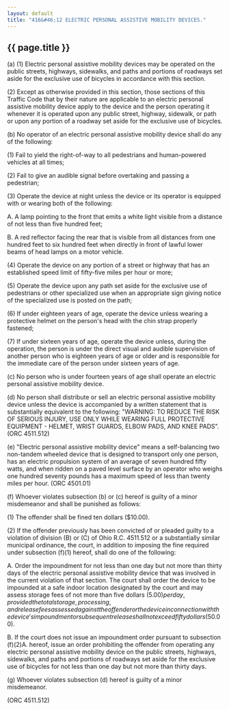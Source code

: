 ```yaml
---
layout: default
title: "416&#46;12 ELECTRIC PERSONAL ASSISTIVE MOBILITY DEVICES."
---
```


{{ page.title }}
----------------

(a) (1) Electric personal assistive mobility devices may be operated on the public streets, highways, sidewalks, and paths and portions of roadways set aside for the exclusive use of bicycles in accordance with this section.

(2) Except as otherwise provided in this section, those sections of this Traffic Code that by their nature are applicable to an electric personal assistive mobility device apply to the device and the person operating it whenever it is operated upon any public street, highway, sidewalk, or path or upon any portion of a roadway set aside for the exclusive use of bicycles.

(b) No operator of an electric personal assistive mobility device shall do any of the following:

(1) Fail to yield the right-of-way to all pedestrians and human-powered vehicles at all times;

(2) Fail to give an audible signal before overtaking and passing a pedestrian;

(3) Operate the device at night unless the device or its operator is equipped with or wearing both of the following:

  A. A lamp pointing to the front that emits a white light visible from a distance of not less than five hundred feet;

  B. A red reflector facing the rear that is visible from all distances from one hundred feet to six hundred feet when directly in front of lawful lower beams of head lamps on a motor vehicle.

(4) Operate the device on any portion of a street or highway that has an established speed limit of fifty-five miles per hour or more;

(5) Operate the device upon any path set aside for the exclusive use of pedestrians or other specialized use when an appropriate sign giving notice of the specialized use is posted on the path;

(6) If under eighteen years of age, operate the device unless wearing a protective helmet on the person's head with the chin strap properly fastened;

(7) If under sixteen years of age, operate the device unless, during the operation, the person is under the direct visual and audible supervision of another person who is eighteen years of age or older and is responsible for the immediate care of the person under sixteen years of age.

(c) No person who is under fourteen years of age shall operate an electric personal assistive mobility device.

(d) No person shall distribute or sell an electric personal assistive mobility device unless the device is accompanied by a written statement that is substantially equivalent to the following: "WARNING: TO REDUCE THE RISK OF SERIOUS INJURY, USE ONLY WHILE WEARING FULL PROTECTIVE EQUIPMENT - HELMET, WRIST GUARDS, ELBOW PADS, AND KNEE PADS". (ORC 4511.512)

(e) "Electric personal assistive mobility device" means a self-balancing two non-tandem wheeled device that is designed to transport only one person, has an electric propulsion system of an average of seven hundred fifty watts, and when ridden on a paved level surface by an operator who weighs one hundred seventy pounds has a maximum speed of less than twenty miles per hour. (ORC 4501.01)

(f) Whoever violates subsection (b) or (c) hereof is guilty of a minor misdemeanor and shall be punished as follows:

(1) The offender shall be fined ten dollars ($10.00).

(2) If the offender previously has been convicted of or pleaded guilty to a violation of division (B) or (C) of Ohio R.C. 4511.512 or a substantially similar municipal ordinance, the court, in addition to imposing the fine required under subsection (f)(1) hereof, shall do one of the following:

  A. Order the impoundment for not less than one day but not more than thirty days of the electric personal assistive mobility device that was involved in the current violation of that section. The court shall order the device to be impounded at a safe indoor location designated by the court and may assess storage fees of not more than five dollars ($5.00) per day, provided the total storage, processing, and release fees assessed against the offender or the device in connection with the device's impoundment or subsequent release shall not exceed fifty dollars ($50.00).

  B. If the court does not issue an impoundment order pursuant to subsection (f)(2)A. hereof, issue an order prohibiting the offender from operating any electric personal assistive mobility device on the public streets, highways, sidewalks, and paths and portions of roadways set aside for the exclusive use of bicycles for not less than one day but not more than thirty days.

(g) Whoever violates subsection (d) hereof is guilty of a minor misdemeanor.

(ORC 4511.512)